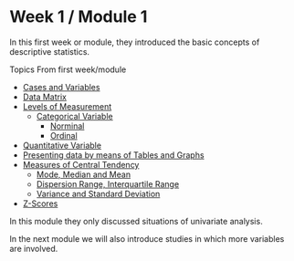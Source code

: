 # Week 1 / Module 1
In this first week or module, they introduced the basic concepts of descriptive statistics.

Topics From first week/module
* [Cases and Variables]()
* [Data Matrix]()
* [Levels of Measurement]()
  * [Categorical Variable]()
    * [Norminal]()
    * [Ordinal]()
 * [Quantitative Variable]()
* [Presenting data by means of Tables and Graphs]()
* [Measures of Central Tendency]()
  * [Mode, Median and Mean]()
  * [Dispersion Range, Interquartile Range]()
  * [Variance and Standard Deviation]()
* [Z-Scores]()

In this module they only discussed situations of univariate analysis.

In the next module we will also introduce studies in which more variables are involved.

